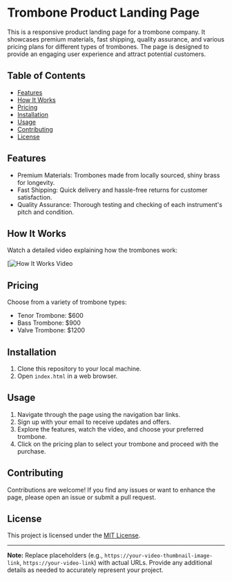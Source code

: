 # Trombone Product Landing Page

This is a responsive product landing page for a trombone company. It showcases premium materials, fast shipping, quality assurance, and various pricing plans for different types of trombones. The page is designed to provide an engaging user experience and attract potential customers.

## Table of Contents

- [Features](#features)
- [How It Works](#how-it-works)
- [Pricing](#pricing)
- [Installation](#installation)
- [Usage](#usage)
- [Contributing](#contributing)
- [License](#license)


## Features

- Premium Materials: Trombones made from locally sourced, shiny brass for longevity.
- Fast Shipping: Quick delivery and hassle-free returns for customer satisfaction.
- Quality Assurance: Thorough testing and checking of each instrument's pitch and condition.

## How It Works

Watch a detailed video explaining how the trombones work:

[![How It Works Video](https://www.youtube.com/watch?v=y8Yv4pnO7qc)

## Pricing

Choose from a variety of trombone types:

- Tenor Trombone: $600
- Bass Trombone: $900
- Valve Trombone: $1200

## Installation

1. Clone this repository to your local machine.
2. Open `index.html` in a web browser.

## Usage

1. Navigate through the page using the navigation bar links.
2. Sign up with your email to receive updates and offers.
3. Explore the features, watch the video, and choose your preferred trombone.
4. Click on the pricing plan to select your trombone and proceed with the purchase.

## Contributing

Contributions are welcome! If you find any issues or want to enhance the page, please open an issue or submit a pull request.

## License

This project is licensed under the [MIT License](LICENSE).

---

**Note:** Replace placeholders (e.g., `https://your-video-thumbnail-image-link`, `https://your-video-link`) with actual URLs. Provide any additional details as needed to accurately represent your project.
